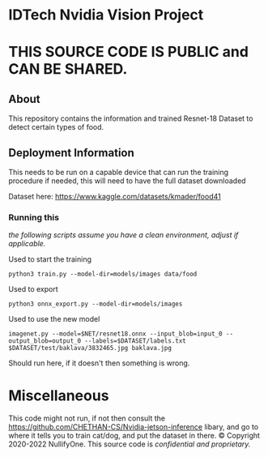 
# IDTech Nvidia Vision Project

# THIS SOURCE CODE IS PUBLIC and CAN BE SHARED.

## About

This repository contains the information and trained Resnet-18 Dataset to detect certain types of food.

## Deployment Information

This needs to be run on a capable device that can run the training procedure if needed, this will need to have the full dataset downloaded

Dataset here: https://www.kaggle.com/datasets/kmader/food41

### Running this

*the following scripts assume you have a clean environment, adjust if applicable.*

Used to start the training

```
python3 train.py --model-dir=models/images data/food
```

Used to export
```
python3 onnx_export.py --model-dir=models/images
```

Used to use the new model
```
imagenet.py --model=$NET/resnet18.onnx --input_blob=input_0 --output_blob=output_0 --labels=$DATASET/labels.txt $DATASET/test/baklava/3832465.jpg baklava.jpg 
```

Should run here, if it doesn't then something is wrong. 

# Miscellaneous

This code might not run, if not then consult the 
https://github.com/CHETHAN-CS/Nvidia-jetson-inference
libary, and go to where it tells you to train cat/dog, and put the dataset in there. 
© Copyright 2020-2022 NullifyOne. This source code is *confidential and proprietary.*
